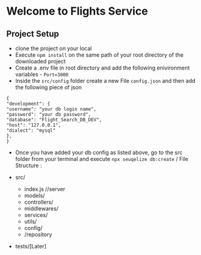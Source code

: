 # Welcome to Flights Service

## Project Setup

- clone the project on your local
- Execute `npm install` on the same path of your root directory of the downloaded project
- Create a .env file in root directory and add the following enivironment variables - `Port=3000`
- Inside the `src/config` folder create a new File `config.json` and then add the following piece of json

```
{
"development": {
"username": "your db login name",
"password": "your db password",
"database": "Flight_Search_DB_DEV",
"host": "127.0.0.1",
"dialect": "mysql"
},
}
```

- Once you have added your db config as listed above, go to the src folder from your terminal and execute `npx seuqelize db:create`
  /
  File Structure :

- src/
  - index.js //server
  - models/
  - controllers/
  - middlewares/
  - services/
  - utils/
  - config/
  - /repository
- tests/[Later]
